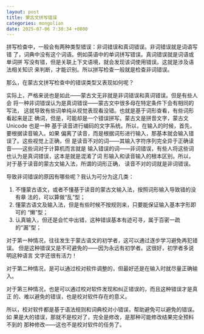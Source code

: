 ```yaml
---
layout: post
title: 蒙古文拼写错误
categories: mongolian
date: 2025-07-06 7:30:34 +0800
---
```


拼写检查中，一般会有两种类型错误：非词错误和真词错误。非词错误就是词语写错
了，词典中没有这个词语。例如英语中的单词拼写错误。真词错误就是词语或单词拼
写没有错，但是关联上下文语境，就会发现该词使用错误。这就是涉及语法相关知识
来判断，才能识别。所以拼写检查一般就是检查非词错误。

那么，在蒙古文拼写检查中的错误类型又表现如何呢？

实际上，严格来说也是如此——蒙古文无非就是非词错误和真词错误。但是有些人会
将一种非词错误认为是真词错误——蒙古文中很多母在特定条件下会有相同的写法，
这就导致有些词单纯从视觉表现看没错。也就是基于词形查看，有些词形看起来是正
确词，但是，可能却是一个错误拼写。蒙古文是拼音文字，蒙古文 Unicode 也是一种
基于读音进行编码的文字系统。所以，在输入的时候，首先，要根据读音输入。如果
偏离了读音，而是根据词形进行输入，那基本就会输入错误了。这些视觉上正确，但
是读音不对的词——其输入字符序列完全异于正确读音——这些词对于计算机而言就是
输入错误的词——非词错误，有些人将这些词也认为是真词错误，这本是就是混淆了词
形输入和读音输入的根本区别。所以，对于基于读音的蒙古文输入法，所谓的词形正确，
读音不对的词就是非词错误。

导致非词错误的原因有哪些呢？我认为可分为这几类：

1. 不懂蒙古语文，或者不懂基于读音的蒙古文输入法，按照词形输入导致错的没有章
法的，可以算做“乱”型；
2. 懂蒙古语文及输入法，但是有些时候不按规则来，只要能保证输入基本字形即可的
“懒”型；
3. 认真输入，但还是会忙中出错，这种错误基本有迹可寻，属于百密一疏的“漏”型；

对于第一种情况，往往发生于蒙古语文的初学者，这可以通过逐步学习避免再犯错误。
但是这种错误又是不可避免的——因为永远有初学者。这很好，初学者多说明这种语言
文字还很有活力！

对于第二种情况，是可以通过校对软件调整的，但最好还是在输入时就尽量正确输入。

对于第三种情况，也是可以通过校对软件发现和纠正错误的，而且这种错误才是真正
的、难以避免的错误，也是校对软件存在的意义。

所以，校对软件都是基于语法规则和词典校对小错误，帮助避免可以避免的错误。如
果是大的错误，那就不是校对了，完全是修改，是那种可能修改结果完全预料不到的
那种修改——这也不是校对软件的任务了。

